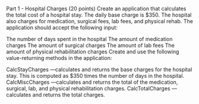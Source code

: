 Part 1 - Hospital Charges (20 points)
Create an application that calculates the total cost of a hospital stay. The daily base charge is $350. The hospital also charges for medication, surgical fees, lab fees, and physical rehab. The application should accept the following input:

The number of days spent in the hospital
The amount of medication charges
The amount of surgical charges
The amount of lab fees
The amount of physical rehabilitation charges
Create and use the following value-returning methods in the application:

CalcStayCharges —calculates and returns the base charges for the hospital stay. This is computed as $350 times the number of days in the hospital.
CalcMiscCharges —calculates and returns the total of the medication, surgical, lab, and physical rehabilitation charges.
CalcTotalCharges —calculates and returns the total charges.
